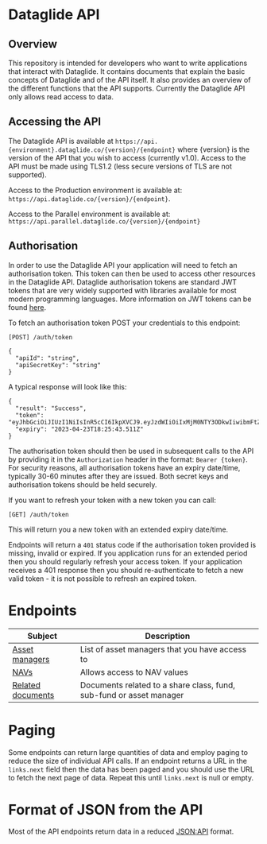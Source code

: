 # Dataglide API

## Overview

This repository is intended for developers who want to write applications that interact with Dataglide. It contains documents that explain the basic concepts of Dataglide and of the API itself. It also provides an overview of the different functions that the API supports. Currently the Dataglide API only allows read access to data.

## Accessing the API

The Dataglide API is available at ```https://api.{environment}.dataglide.co/{version}/{endpoint}``` where {version} is the version of the API that you wish to access (currently v1.0). Access to the API must be made using TLS1.2 (less secure versions of TLS are not supported).

Access to the Production environment is available at: ```https://api.dataglide.co/{version}/{endpoint}```.

Access to the Parallel environment is available at: ```https://api.parallel.dataglide.co/{version}/{endpoint}```

## Authorisation

In order to use the Dataglide API your application will need to fetch an authorisation token. This token can then be used to access other resources in the Dataglide API. Dataglide authorisation tokens are standard JWT tokens that are very widely supported with libraries available for most modern programming languages. More information on JWT tokens can be found [here](https://en.wikipedia.org/wiki/JSON_Web_Token).

To fetch an authorisation token POST your credentials to this endpoint:

```[POST] /auth/token```

```
{
  "apiId": "string",
  "apiSecretKey": "string"
}
```
A typical response will look like this:
```
{
  "result": "Success",
  "token": "eyJhbGciOiJIUzI1NiIsInR5cCI6IkpXVCJ9.eyJzdWIiOiIxMjM0NTY3ODkwIiwibmFtZSI6IkpvaG4gRG9lIiwiaWF0IjoxNTE2MjM5MDIyfQ.SflKxwRJSMeKKF2QT4fwpMeJf36POk6yJV_adQssw5c",
  "expiry": "2023-04-23T18:25:43.511Z"
}
```

The authorisation token should then be used in subsequent calls to the API by providing it in the ```Authorization``` header in the format: ```Bearer {token}```. For security reasons, all authorisation tokens have an expiry date/time, typically 30-60 minutes after they are issued. Both secret keys and authorisation tokens should be held securely.

If you want to refresh your token with a new token you can call:

```[GET] /auth/token```

This will return you a new token with an extended expiry date/time.

Endpoints will return a ```401``` status code if the authorisation token provided is missing, invalid or expired. If you application runs for an extended period then you should regularly refresh your access token. If your application receives a 401 response then you should re-authenticate to fetch a new valid token - it is not possible to refresh an expired token. 

# Endpoints

| Subject | Description |
| ------- | ----------- |
| [Asset managers](asset-managers.md) | List of asset managers that you have access to |
| [NAVs](navs.md) | Allows access to NAV values |
| [Related documents](related-documents.md) | Documents related to a share class, fund, sub-fund or asset manager |

# Paging

Some endpoints can return large quantities of data and employ paging to reduce the size of individual API calls. If an endpoint returns a URL in the ```links.next``` field then the data has been paged and you should use the URL to fetch the next page of data. Repeat this until ```links.next``` is null or empty.

# Format of JSON from the API

Most of the API endpoints return data in a reduced [JSON:API](https://jsonapi.org/) format. 
